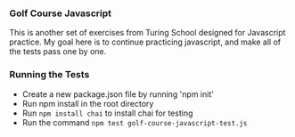 ### Golf Course Javascript

This is another set of exercises from Turing School designed for Javascript practice. My goal here is to continue practicing javascript, and make all of the tests pass one by one.

### Running the Tests

- Create a new package.json file by running 'npm init'
- Run npm install in the root directory
- Run `npm install chai` to install chai for testing
- Run the command `npm test golf-course-javascript-test.js`
